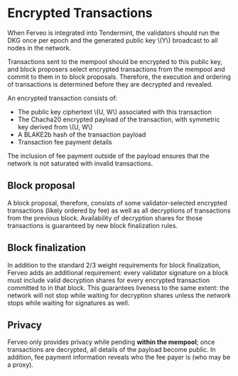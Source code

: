 # Encrypted Transactions

When Ferveo is integrated into Tendermint, the validators should run the DKG once per epoch and the generated public key \\(Y\\) broadcast to all nodes in the network.

Transactions sent to the mempool should be encrypted to this public key, and block proposers select encrypted transactions from the mempool and commit to them in to block proposals. Therefore, the execution and ordering of transactions is determined before they are decrypted and revealed.

An encrypted transaction consists of:

- The public key ciphertext \\(U, W\\) associated with this transaction
- The Chacha20 encrypted payload of the transaction, with symmetric key derived from \\(U, W\\)
- A BLAKE2b hash of the transaction payload
- Transaction fee payment details

The inclusion of fee payment outside of the payload ensures that the network is not saturated with invalid transactions.

## Block proposal

A block proposal, therefore, consists of some validator-selected encrypted transactions (likely ordered by fee) as well as all decryptions of transactions from the previous block. Availability of decryption shares for those transactions is guaranteed by new block finalization rules.

## Block finalization

In addition to the standard 2/3 weight requirements for block finalization, Ferveo adds an additional requirement: every validator signature on a block must include valid decryption shares for every encrypted transaction committed to in that block. This guarantees liveness to the same extent: the network will not stop while waiting for decryption shares unless the network stops while waiting for signatures as well.

## Privacy

Ferveo only provides privacy while pending **within the mempool**; once transactions are decrypted, all details of the payload become public. In addition, fee payment information reveals who the fee payer is (who may be a proxy).

